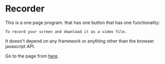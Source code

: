 # Recorder

This is a one page program. that has one button that has one functionality:

    To record your screen and download it as a video file.


It doesn't depend on any framework or anything other than the browser javascript API.

Go to the page from [here](https://www.emadelsaid.com/recorder/index.html).
